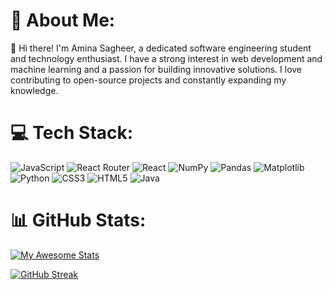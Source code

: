 # 💫 About Me:
👋 Hi there! I'm Amina Sagheer, a dedicated software engineering student and technology enthusiast. I have a strong interest in web development and machine learning and a passion for building innovative solutions. I love contributing to open-source projects and constantly expanding my knowledge.


# 💻 Tech Stack:
![JavaScript](https://img.shields.io/badge/javascript-%23323330.svg?style=for-the-badge&logo=javascript&logoColor=%23F7DF1E) ![React Router](https://img.shields.io/badge/React_Router-CA4245?style=for-the-badge&logo=react-router&logoColor=white) ![React](https://img.shields.io/badge/react-%2320232a.svg?style=for-the-badge&logo=react&logoColor=%2361DAFB) ![NumPy](https://img.shields.io/badge/numpy-%23013243.svg?style=for-the-badge&logo=numpy&logoColor=white) ![Pandas](https://img.shields.io/badge/pandas-%23150458.svg?style=for-the-badge&logo=pandas&logoColor=white) ![Matplotlib](https://img.shields.io/badge/Matplotlib-%23ffffff.svg?style=for-the-badge&logo=Matplotlib&logoColor=black) ![Python](https://img.shields.io/badge/python-3670A0?style=for-the-badge&logo=python&logoColor=ffdd54) ![CSS3](https://img.shields.io/badge/css3-%231572B6.svg?style=for-the-badge&logo=css3&logoColor=white) ![HTML5](https://img.shields.io/badge/html5-%23E34F26.svg?style=for-the-badge&logo=html5&logoColor=white) ![Java](https://img.shields.io/badge/java-%23ED8B00.svg?style=for-the-badge&logo=openjdk&logoColor=white)
# 📊 GitHub Stats:
<!--![](https://github-readme-stats.vercel.app/api?username=Amina-Sagheer&theme=dark&hide_border=false&include_all_commits=true&count_private=true)
![Anurag's GitHub stats](https://github-readme-stats.vercel.app/api?username=Amina-Sagheer&show_icons=true&theme=highcontrast)
[![Anurag's GitHub stats](https://github-readme-stats.vercel.app/api?username=Amina-Sagheer)](https://github.com/anuraghazra/github-readme-stats)-->

[![My Awesome Stats](https://awesome-github-stats.azurewebsites.net/user-stats/Amina-Sagheer?cardType=level&theme=highcontrast&preferLogin=false)](https://git.io/awesome-stats-card)








<!--
[](https://github-readme-stats.vercel.app/api?username=Amina-Sagheer&theme=dark&hide_border=false&include_all_commits=false&count_private=True)<br/>
![](https://github-readme-streak-stats.herokuapp.com/?user=Amina-Sagheer&theme=dark&hide_border=false)<br/>

[![GitHub Streak](https://github-readme-streak-stats.herokuapp.com?user=Amina-Sagheer&theme=highcontrast)](https://git.io/streak-stats)
-->
[![GitHub Streak](https://streak-stats.demolab.com?user=Amina-Sagheer&theme=highcontrast)](https://git.io/streak-stats)



